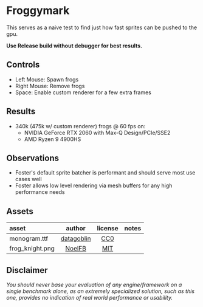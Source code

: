 ﻿# Froggymark
This serves as a naive test to find just how fast sprites can be pushed to the gpu. 

**Use Release build without debugger for best results.**

## Controls
- Left Mouse: Spawn frogs
- Right Mouse: Remove frogs
- Space: Enable custom renderer for a few extra frames

## Results
- 340k (475k w/ custom renderer) frogs @ 60 fps on:
  - NVIDIA GeForce RTX 2060 with Max-Q Design/PCIe/SSE2
  - AMD Ryzen 9 4900HS

## Observations
- Foster's default sprite batcher is performant and should serve most use cases well
- Foster allows low level rendering via mesh buffers for any high performance needs

## Assets

| asset                | author      | license | notes |
| :------------------- | :---------: | :------: | :---- |
| monogram.ttf         | [datagoblin](https://datagoblin.itch.io/monogram/) | [CC0](https://creativecommons.org/publicdomain/zero/1.0/) | |
| frog_knight.png     |  [NoelFB](https://github.com/NoelFB/tiny_link/tree/main) | [MIT](https://github.com/NoelFB/tiny_link/blob/main/LICENSE) | |

## Disclaimer
_You should never base your evaluation of any engine/framework on a single benchmark alone, as an extremely specialized solution, such as this one, provides no indication of real world performance or usability._